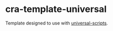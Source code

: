 # cra-template-universal

Template designed to use with [universal-scripts](https://github.com/GlueDigital/universal-scripts).
